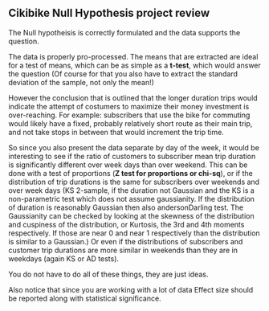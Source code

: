 ## Cikibike Null Hypothesis project review

The Null hypotheisis is correctly formulated and the data supports the question.

The data is properly pro-processed. The means that are extracted are ideal for a test of means, which can be as simple as a **t-test**, which would answer the question (Of course for that you also have to extract the standard deviation of the sample, not only the mean!)

However the conclusion that is outlined that the longer duration trips would indicate the attempt of costumers to maximize their money investment is over-reaching. For example: subscribers that use the bike for commuting would likely have a fixed, probably relatively short route as their main trip, and not take stops in between that would increment the trip time. 

So since you also present the data separate by day of the week, it would be interesting to see if the ratio of customers to subscriber mean trip duration is significantly different over week days than over weekend. This can be done with a test of proportions (**Z test for proportions or chi-sq**), or if the distribution of trip durations is the same for subscribers over weekends and over week days (KS 2-sample, if the duration not Gaussian and the KS is a non-parametric test which does not assume gaussianity. If the distribution of duration is reasonably Gaussian then also andersonDarling test. The Gaussianity can be checked by looking at the skewness of the distribution and cuspiness of the distribution, or Kurtosis, the 3rd and 4th moments respectively. If those are near 0 and near 1 respectively than the distribution is similar to a Gaussian.) Or even if the distributions  of subscribers and customer trip durations are more similar in weekends than they are in weekdays (again KS or AD tests).

You do not have to do all of these things, they are just ideas.

Also notice that since you are working with a lot of data Effect size should be reported along with statistical significance.

